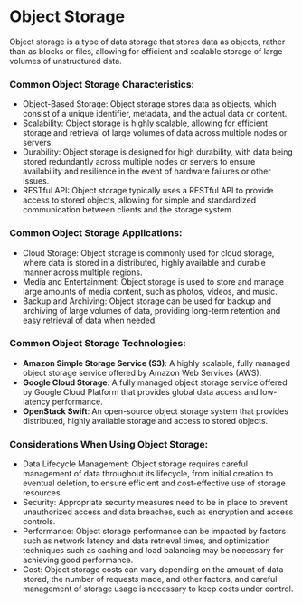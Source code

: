 # Object Storage

Object storage is a type of data storage that stores data as objects, rather than as blocks or files, allowing for efficient and scalable storage of large volumes of unstructured data.

### Common Object Storage Characteristics:

-   Object-Based Storage: Object storage stores data as objects, which consist of a unique identifier, metadata, and the actual data or content.
-   Scalability: Object storage is highly scalable, allowing for efficient storage and retrieval of large volumes of data across multiple nodes or servers.
-   Durability: Object storage is designed for high durability, with data being stored redundantly across multiple nodes or servers to ensure availability and resilience in the event of hardware failures or other issues.
-   RESTful API: Object storage typically uses a RESTful API to provide access to stored objects, allowing for simple and standardized communication between clients and the storage system.

### Common Object Storage Applications:

-   Cloud Storage: Object storage is commonly used for cloud storage, where data is stored in a distributed, highly available and durable manner across multiple regions.
-   Media and Entertainment: Object storage is used to store and manage large amounts of media content, such as photos, videos, and music.
-   Backup and Archiving: Object storage can be used for backup and archiving of large volumes of data, providing long-term retention and easy retrieval of data when needed.

### Common Object Storage Technologies:

-   **Amazon Simple Storage Service (S3)**: A highly scalable, fully managed object storage service offered by Amazon Web Services (AWS).
-   **Google Cloud Storage**: A fully managed object storage service offered by Google Cloud Platform that provides global data access and low-latency performance.
-   **OpenStack Swift**: An open-source object storage system that provides distributed, highly available storage and access to stored objects.

### Considerations When Using Object Storage:

-   Data Lifecycle Management: Object storage requires careful management of data throughout its lifecycle, from initial creation to eventual deletion, to ensure efficient and cost-effective use of storage resources.
-   Security: Appropriate security measures need to be in place to prevent unauthorized access and data breaches, such as encryption and access controls.
-   Performance: Object storage performance can be impacted by factors such as network latency and data retrieval times, and optimization techniques such as caching and load balancing may be necessary for achieving good performance.
-   Cost: Object storage costs can vary depending on the amount of data stored, the number of requests made, and other factors, and careful management of storage usage is necessary to keep costs under control.